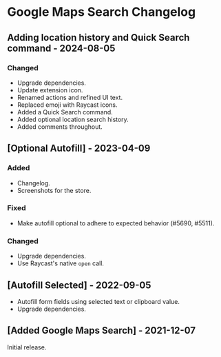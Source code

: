 # Google Maps Search Changelog

## Adding location history and Quick Search command - 2024-08-05

### Changed

- Upgrade dependencies.
- Update extension icon.
- Renamed actions and refined UI text.
- Replaced emoji with Raycast icons.
- Added a Quick Search command.
- Added optional location search history.
- Added comments throughout.

## [Optional Autofill] - 2023-04-09

### Added

- Changelog.
- Screenshots for the store.

### Fixed

- Make autofill optional to adhere to expected behavior (#5690, #5511).

### Changed

- Upgrade dependencies.
- Use Raycast's native `open` call.

## [Autofill Selected] - 2022-09-05

- Autofill form fields using selected text or clipboard value.
- Upgrade dependencies.

## [Added Google Maps Search] - 2021-12-07

Initial release.

